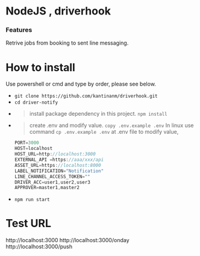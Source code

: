 # NodeJS , driverhook

### Features

Retrive jobs from booking to sent line messaging.

# How to install

Use powershell or cmd and type by order, please see below.

- `git clone https://github.com/kantinanm/driverhook.git`
- `cd driver-notify`
- > install package dependency in this project.
  > `npm install`
- > create .env and modify value.
  > `copy .env.example .env`
  > In linux use command `cp .env.example .env`
  > at .env file to modify value,
  ```javascript
  PORT=3000
  HOST=localhost
  HOST_URL=http://localhost:3000
  EXTERNAL_API =https://aaa/xxx/api
  ASSET_URL=https://localhost:8000
  LABEL_NOTIFICATION="Notification"
  LINE_CHANNEL_ACCESS_TOKEN=""
  DRIVER_ACC=user1,user2,user3
  APPROVER=master1,master2
  ```
- `npm run start`

# Test URL

http://localhost:3000
http://localhost:3000/onday
http://localhost:3000/push
